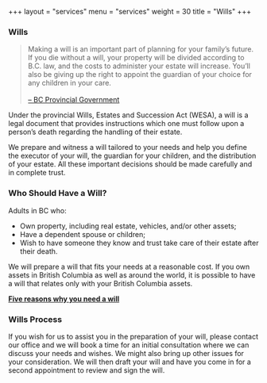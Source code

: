 +++
layout = "services"
menu = "services"
weight = 30
title = "Wills"
+++

### Wills

> Making a will is an important part of planning for your family’s future. If you die without a will, your
> property will be divided according to B.C. law, and the costs to administer your estate will increase.
> You’ll also be giving up the right to appoint the guardian of your choice for any children in your care. <br><br><a href="https://www2.gov.bc.ca/gov/content/family-social-
> supports/seniors/financial-legal-matters/wills-and-estate-planning">– BC Provincial Government</a>

Under the provincial Wills, Estates and Succession Act (WESA), a will is a legal document that provides
instructions which one must follow upon a person’s death regarding the handling of their estate.

We prepare and witness a will tailored to your needs and help you define the executor of your will, the
guardian for your children, and the distribution of your estate. All these important decisions should be
made carefully and in complete trust.

### Who Should Have a Will?

Adults in BC who:

- Own property, including real estate, vehicles, and/or other assets;
- Have a dependent spouse or children;
- Wish to have someone they know and trust take care of their estate after their death.

We will prepare a will that fits your needs at a reasonable cost. If you own assets in British Columbia as
well as around the world, it is possible to have a will that relates only with your British Columbia assets.

**[Five reasons why you need a will](https://www.bcnotaryassociation.ca/resources/pr/?id=2)**

### Wills Process

If you wish for us to assist you in the preparation of your will, please contact our office and we will book
a time for an initial consultation where we can discuss your needs and wishes. We might also bring up
other issues for your consideration. We will then draft your will and have you come in for a second
appointment to review and sign the will.
